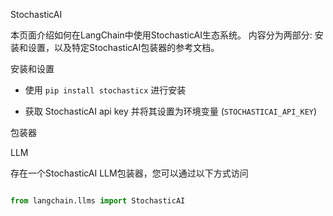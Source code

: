StochasticAI

本页面介绍如何在LangChain中使用StochasticAI生态系统。
内容分为两部分: 安装和设置，以及特定StochasticAI包装器的参考文档。

安装和设置

- 使用 `pip install stochasticx` 进行安装

- 获取 StochasticAI api key 并将其设置为环境变量 (`STOCHASTICAI_API_KEY`)


包装器


LLM


存在一个StochasticAI LLM包装器，您可以通过以下方式访问
```python

from langchain.llms import StochasticAI

```
